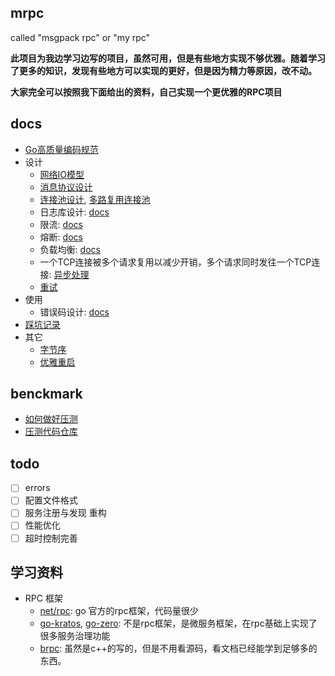 ## mrpc
called "msgpack rpc" or "my rpc"

**此项目为我边学习边写的项目，虽然可用，但是有些地方实现不够优雅。随着学习了更多的知识，发现有些地方可以实现的更好，但是因为精力等原因，改不动。**

**大家完全可以按照我下面给出的资料，自己实现一个更优雅的RPC项目**

## docs
- [Go高质量编码规范](https://xjip3se76o.feishu.cn/wiki/wikcnFYQhkMwXQ22kU9IynKrrbJ)
- 设计
  - [网络IO模型](https://xjip3se76o.feishu.cn/wiki/wikcnAmELWHaChSHkC5LYx5iD3q)
  - [消息协议设计](https://xjip3se76o.feishu.cn/wiki/wikcnwqy1WgahSaz1fOnNhoHrUc)
  - [连接池设计](https://xjip3se76o.feishu.cn/wiki/wikcnhhKMKTjAtiv1VCFqwD7fYt), [多路复用连接池](https://xjip3se76o.feishu.cn/wiki/wikcndJOo4Cz85V9EWm14Z0wjff)
  - 日志库设计: [docs](https://xjip3se76o.feishu.cn/wiki/wikcnLrnNKxMDe4xBotymH7HVqf)
  - 限流: [docs](https://xjip3se76o.feishu.cn/wiki/wikcnx5mMBOXaGYIeeM0uTXriTh)
  - 熔断: [docs](https://xjip3se76o.feishu.cn/wiki/wikcnawR2Gn782uhDUtinYUizNQ)
  - 负载均衡: [docs](https://xjip3se76o.feishu.cn/wiki/wikcnP8GuEVxgNl2qfa38GnSSCb)
  - 一个TCP连接被多个请求复用以减少开销，多个请求同时发往一个TCP连接: [异步处理](https://xjip3se76o.feishu.cn/wiki/wikcnQo4knFWi8xSRLzEBZe4Kib)
  - [重试](https://xjip3se76o.feishu.cn/wiki/wikcnj3PIxXhIiyaSKl8uebGqmh)
- 使用
  - 错误码设计: [docs](https://xjip3se76o.feishu.cn/wiki/wikcnlVQ9KKb1mqPDiVwuZxE3pb)
- [踩坑记录](https://xjip3se76o.feishu.cn/wiki/wikcnGY5Tpx9Izh8xmvTKrmKI7d)
- 其它
  - [字节序](https://xjip3se76o.feishu.cn/wiki/wikcnl9d6CIJ3nWNoZXA3zpmOsb)
  - [优雅重启](https://xjip3se76o.feishu.cn/wiki/wikcnRaAUML7cCujvTRBcGnW2zc)

## benckmark
- [如何做好压测](https://xjip3se76o.feishu.cn/wiki/wikcne3GYIP9i952pURS7Vxuhhe)
- [压测代码仓库](https://github.com/dayueba/mrpc-benchmark)

## todo
- [ ] errors
- [ ] 配置文件格式
- [ ] 服务注册与发现 重构
- [ ] 性能优化
- [ ] 超时控制完善

## 学习资料

- RPC 框架
    - [net/rpc](https://pkg.go.dev/net/rpc): go 官方的rpc框架，代码量很少
    - [go-kratos](https://go-kratos.dev/docs/), [go-zero](https://go-zero.dev/cn/): 不是rpc框架，是微服务框架，在rpc基础上实现了很多服务治理功能
    - [brpc](https://github.com/apache/brpc/blob/master/README_cn.md): 虽然是c++的写的，但是不用看源码，看文档已经能学到足够多的东西。
